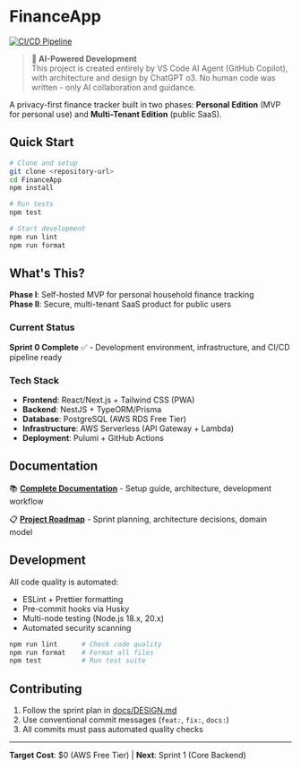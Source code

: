 # FinanceApp

[![CI/CD Pipeline](https://github.com/darrenhum/FinanceApp/actions/workflows/ci-cd.yml/badge.svg)](https://github.com/darrenhum/FinanceApp/actions/workflows/ci-cd.yml)

> **🤖 AI-Powered Development**  
> This project is created entirely by VS Code AI Agent (GitHub Copilot), with architecture and design by ChatGPT o3. No human code was written - only AI collaboration and guidance.

A privacy-first finance tracker built in two phases: **Personal Edition** (MVP for personal use) and **Multi-Tenant Edition** (public SaaS).

## Quick Start

```bash
# Clone and setup
git clone <repository-url>
cd FinanceApp
npm install

# Run tests
npm test

# Start development
npm run lint
npm run format
```

## What's This?

**Phase I**: Self-hosted MVP for personal household finance tracking  
**Phase II**: Secure, multi-tenant SaaS product for public users

### Current Status

**Sprint 0 Complete** ✅ - Development environment, infrastructure, and CI/CD pipeline ready

### Tech Stack

- **Frontend**: React/Next.js + Tailwind CSS (PWA)
- **Backend**: NestJS + TypeORM/Prisma
- **Database**: PostgreSQL (AWS RDS Free Tier)
- **Infrastructure**: AWS Serverless (API Gateway + Lambda)
- **Deployment**: Pulumi + GitHub Actions

## Documentation

📚 **[Complete Documentation](./docs/README.md)** - Setup guide, architecture, development workflow

📋 **[Project Roadmap](./docs/DESIGN.md)** - Sprint planning, architecture decisions, domain model

## Development

All code quality is automated:

- ESLint + Prettier formatting
- Pre-commit hooks via Husky
- Multi-node testing (Node.js 18.x, 20.x)
- Automated security scanning

```bash
npm run lint      # Check code quality
npm run format    # Format all files
npm test          # Run test suite
```

## Contributing

1. Follow the sprint plan in [docs/DESIGN.md](./docs/DESIGN.md)
2. Use conventional commit messages (`feat:`, `fix:`, `docs:`)
3. All commits must pass automated quality checks

---

**Target Cost**: $0 (AWS Free Tier) | **Next**: Sprint 1 (Core Backend)
